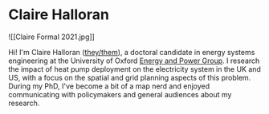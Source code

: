 # Claire Halloran

![[Claire Formal 2021.jpg]]

Hi! I'm Claire Halloran ([they/them](https://www.mypronouns.org/they-them)), a doctoral candidate in energy systems engineering at the University of Oxford [Energy and Power Group](https://epg.eng.ox.ac.uk/). I research the impact of heat pump deployment on the electricity system in the UK and US, with a focus on the spatial and grid planning aspects of this problem. During my PhD, I've become a bit of a map nerd and enjoyed communicating with policymakers and general audiences about my research.